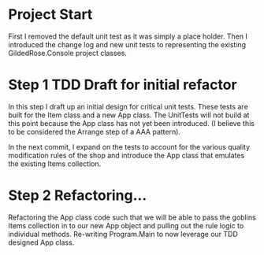 # Project Start
First I removed the default unit test as it was simply a place holder. Then I introduced
the change log and new unit tests to representing the existing GildedRose.Console project
classes.

# Step 1 TDD Draft for initial refactor
In this step I draft up an initial design for critical unit tests. These tests are built
for the Item class and a new App class. The UnitTests will not build at this point because
the App class has not yet been introduced. (I believe this to be considered the Arrange step
of a AAA pattern).

In the next commit, I expand on the tests to account for the various quality modification
rules of the shop and introduce the App class that emulates the existing Items collection.

# Step 2 Refactoring...
Refactoring the App class code such that we will be able to pass the goblins Items collection
in to our new App object and pulling out the rule logic to individual methods. Re-writing
Program.Main to now leverage our TDD designed App class.
